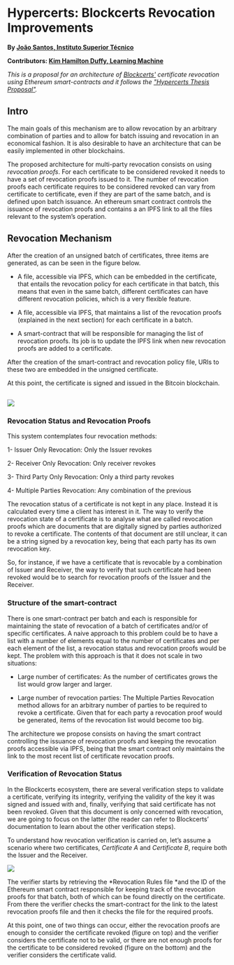 # Hypercerts: Blockcerts Revocation Improvements

**By [João Santos, Instituto Superior Técnico](https://github.com/joaosantos15)**

**Contributors: [Kim Hamilton Duffy, Learning Machine](https://github.com/kimdhamilton)**

*This is a proposal for an architecture of [Blockcerts'](https://github.com/blockchain-certificates) certificate revocation using Ethereum smart-contracts and it follows the ["Hypercerts Thesis Proposal"](https://github.com/joaosantos15/hypercerts/blob/master/Hypercerts_project.pdf).*

## Intro

The main goals of this mechanism are to allow revocation by an arbitrary combination of parties and to allow for batch issuing and revocation in an economical fashion. It is also desirable to have an architecture that can be easily implemented in other blockchains.

The proposed architecture for multi-party revocation consists on using *revocation proofs*. For each certificate to be considered revoked it needs to have a set of revocation proofs issued to it. The number of revocation proofs each certificate requires to be considered revoked can vary from certificate to certificate, even if they are part of the same batch, and is defined upon batch issuance. An ethereum smart contract controls the issuance of revocation proofs and contains a an IPFS link to all the files relevant to the system’s operation.

## Revocation Mechanism

After the creation of an unsigned batch of certificates, three items are generated, as can be seen in the figure below. 

* A file, accessible via IPFS, which can be embedded in the certificate, that entails the revocation policy for each certificate in that batch, this means that even in the same batch, different certificates can have different revocation policies, which is a very flexible feature.

* A file, accessible via IPFS, that maintains a list of the revocation proofs (explained in the next section) for each certificate in a batch.

* A smart-contract that will be responsible for managing the list of revocation proofs. Its job is to update the IPFS link when new revocation proofs are added to a certificate.

After the creation of the smart-contract and revocation policy file, URIs to these two are embedded in the unsigned certificate.

At this point, the certificate is signed and issued in the Bitcoin blockchain.

## ![](https://user-images.githubusercontent.com/10178757/29876393-91039232-8d94-11e7-908a-07aebfed5f6e.jpg)

### Revocation Status and Revocation Proofs

This system contemplates four revocation methods:

1- Issuer Only Revocation: Only the Issuer revokes

2- Receiver Only Revocation: Only receiver revokes

3- Third Party Only Revocation: Only a third party revokes

4- Multiple Parties Revocation: Any combination of the previous

The revocation status of a certificate is not kept in any place. Instead it is calculated every time a client has interest in it. The way to verify the revocation state of a certificate is to analyse what are called revocation proofs which are documents that are digitally signed by parties authorized to revoke a certificate. The contents of that document are still unclear, it can be a string signed by a revocation key, being that each party has its own revocation key.

So, for instance, if we have a certificate that is revocable by a combination of Issuer and Receiver, the way to verify that such certificate had been revoked would be to search for revocation proofs of the Issuer and the Receiver.

### Structure of the smart-contract

There is one smart-contract per batch and each is responsible for maintaining the state of revocation of a batch of certificates and/or of specific certificates. A naive approach to this problem could be to have a list with a number of elements equal to the number of certificates and per each element of the list, a revocation status and revocation proofs would be kept. The problem with this approach is that it does not scale in two situations:

* Large number of certificates: As the number of certificates grows the list would grow larger and larger.

* Large number of revocation parties: The Multiple Parties Revocation method allows for an arbitrary number of parties to be required to revoke a certificate. Given that for each party a revocation proof would be generated, items of the revocation list would become too big.

The architecture we propose consists on having the smart contract controlling the issuance of revocation proofs and keeping the revocation proofs accessible via IPFS, being that the smart contract only maintains the link to the most recent list of certificate revocation proofs.

### Verification of Revocation Status

In the Blockcerts ecosystem, there are several verification steps to validate a certificate, verifying its integrity, verifying the validity of the key it was signed and issued with and, finally, verifying that said certificate has not been revoked. Given that this document is only concerned with revocation, we are going to focus on the latter (the reader can refer to Blockcerts’ documentation to learn about the other verification steps).

To understand how revocation verification is carried on, let’s assume a scenario where two certificates, *Certificate A* and *Certificate B*, require both the Issuer and the Receiver.

![](https://user-images.githubusercontent.com/10178757/29876402-94893c68-8d94-11e7-9ea0-57635464ed63.jpg)

The verifier starts by retrieving the *Revocation Rules file *and the ID of the Ethereum smart contract responsible for keeping track of the revocation proofs for that batch, both of which can be found directly on the certificate. From there the verifier checks the smart-contract for the link to the latest revocation proofs file and then it checks the file for the required proofs. 

At this point, one of two things can occur, either the revocation proofs are enough to consider the certificate revoked (figure on top) and the verifier considers the certificate not to be valid, or there are not enough proofs for the certificate to be considered revoked (figure on the bottom) and the verifier considers the certificate valid.

